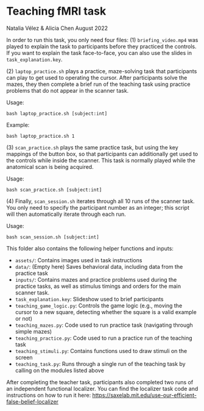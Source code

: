 # Teaching fMRI task
Natalia Vélez & Alicia Chen
August 2022

In order to run this task, you only need four files:
(1) `briefing_video.mp4` was played to explain the task to participants before they practiced the controls. If you want to explain the task face-to-face, you can also use the slides in `task_explanation.key`.

(2) `laptop_practice.sh` plays a practice, maze-solving task that participants can play to get used to operating the cursor. After participants solve the mazes, they then complete a brief run of the teaching task using practice problems that do not appear in the scanner task.

Usage:
```
bash laptop_practice.sh [subject:int]
```
Example:
```
bash laptop_practice.sh 1
```

(3) `scan_practice.sh` plays the same practice task, but using the key mappings of the button box, so that participants can additionally get used to the controls while inside the scanner. This task is normally played while the anatomical scan is being acquired. 

Usage:
```
bash scan_practice.sh [subject:int]
```

(4) Finally, `scan_session.sh` iterates through all 10 runs of the scanner task. You only need to specify the participant number as an integer; this script will then automatically iterate through each run.

Usage:
```
bash scan_session.sh [subject:int]
```

This folder also contains the following helper functions and inputs:

* `assets/`: Contains images used in task instructions
* `data/`: (Empty here) Saves behavioral data, including data from the practice task
* `inputs/`: Contains mazes and practice problems used during the practice tasks, as well as stimulus timings and orders for the main scanner task.
* `task_explanation.key`: Slideshow used to brief participants 
* `teaching_game_logic.py`: Controls the game logic (e.g., moving the cursor to a new square, detecting whether the square is a valid example or not)
* `teaching_mazes.py`: Code used to run practice task (navigating through simple mazes)
* `teaching_practice.py`: Code used to run a practice run of the teaching task
* `teaching_stimuli.py`: Contains functions used to draw stimuli on the screen
* `teaching_task.py`: Runs through a single run of the teaching task by calling on the modules listed above

After completing the teacher task, participants also completed two runs of an independent functional localizer. You can find the localizer task code and instructions on how to run it here:
https://saxelab.mit.edu/use-our-efficient-false-belief-localizer